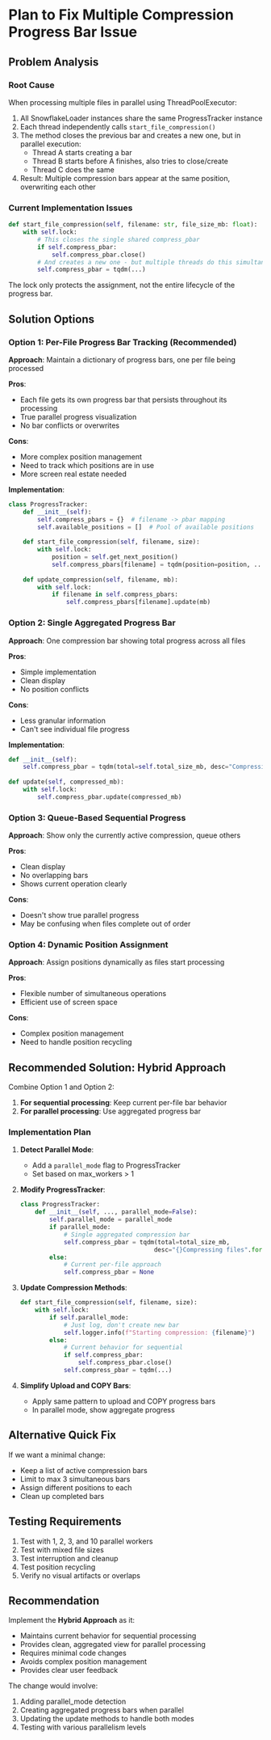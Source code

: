 # Plan to Fix Multiple Compression Progress Bar Issue

## Problem Analysis

### Root Cause
When processing multiple files in parallel using ThreadPoolExecutor:
1. All SnowflakeLoader instances share the same ProgressTracker instance
2. Each thread independently calls `start_file_compression()` 
3. The method closes the previous bar and creates a new one, but in parallel execution:
   - Thread A starts creating a bar
   - Thread B starts before A finishes, also tries to close/create
   - Thread C does the same
4. Result: Multiple compression bars appear at the same position, overwriting each other

### Current Implementation Issues
```python
def start_file_compression(self, filename: str, file_size_mb: float):
    with self.lock:
        # This closes the single shared compress_pbar
        if self.compress_pbar:
            self.compress_pbar.close()
        # And creates a new one - but multiple threads do this simultaneously
        self.compress_pbar = tqdm(...)
```

The lock only protects the assignment, not the entire lifecycle of the progress bar.

## Solution Options

### Option 1: Per-File Progress Bar Tracking (Recommended)
**Approach**: Maintain a dictionary of progress bars, one per file being processed

**Pros**:
- Each file gets its own progress bar that persists throughout its processing
- True parallel progress visualization
- No bar conflicts or overwrites

**Cons**:
- More complex position management
- Need to track which positions are in use
- More screen real estate needed

**Implementation**:
```python
class ProgressTracker:
    def __init__(self):
        self.compress_pbars = {}  # filename -> pbar mapping
        self.available_positions = []  # Pool of available positions
        
    def start_file_compression(self, filename, size):
        with self.lock:
            position = self.get_next_position()
            self.compress_pbars[filename] = tqdm(position=position, ...)
            
    def update_compression(self, filename, mb):
        with self.lock:
            if filename in self.compress_pbars:
                self.compress_pbars[filename].update(mb)
```

### Option 2: Single Aggregated Progress Bar
**Approach**: One compression bar showing total progress across all files

**Pros**:
- Simple implementation
- Clean display
- No position conflicts

**Cons**:
- Less granular information
- Can't see individual file progress

**Implementation**:
```python
def __init__(self):
    self.compress_pbar = tqdm(total=self.total_size_mb, desc="Compressing files")
    
def update(self, compressed_mb):
    with self.lock:
        self.compress_pbar.update(compressed_mb)
```

### Option 3: Queue-Based Sequential Progress
**Approach**: Show only the currently active compression, queue others

**Pros**:
- Clean display
- No overlapping bars
- Shows current operation clearly

**Cons**:
- Doesn't show true parallel progress
- May be confusing when files complete out of order

### Option 4: Dynamic Position Assignment
**Approach**: Assign positions dynamically as files start processing

**Pros**:
- Flexible number of simultaneous operations
- Efficient use of screen space

**Cons**:
- Complex position management
- Need to handle position recycling

## Recommended Solution: Hybrid Approach

Combine Option 1 and Option 2:
1. **For sequential processing**: Keep current per-file bar behavior
2. **For parallel processing**: Use aggregated progress bar

### Implementation Plan

1. **Detect Parallel Mode**:
   - Add a `parallel_mode` flag to ProgressTracker
   - Set based on max_workers > 1

2. **Modify ProgressTracker**:
   ```python
   class ProgressTracker:
       def __init__(self, ..., parallel_mode=False):
           self.parallel_mode = parallel_mode
           if parallel_mode:
               # Single aggregated compression bar
               self.compress_pbar = tqdm(total=total_size_mb, 
                                        desc="{}Compressing files".format(desc_prefix))
           else:
               # Current per-file approach
               self.compress_pbar = None
   ```

3. **Update Compression Methods**:
   ```python
   def start_file_compression(self, filename, size):
       with self.lock:
           if self.parallel_mode:
               # Just log, don't create new bar
               self.logger.info(f"Starting compression: {filename}")
           else:
               # Current behavior for sequential
               if self.compress_pbar:
                   self.compress_pbar.close()
               self.compress_pbar = tqdm(...)
   ```

4. **Simplify Upload and COPY Bars**:
   - Apply same pattern to upload and COPY progress bars
   - In parallel mode, show aggregate progress

## Alternative Quick Fix

If we want a minimal change:
- Keep a list of active compression bars
- Limit to max 3 simultaneous bars
- Assign different positions to each
- Clean up completed bars

## Testing Requirements

1. Test with 1, 2, 3, and 10 parallel workers
2. Test with mixed file sizes
3. Test interruption and cleanup
4. Test position recycling
5. Verify no visual artifacts or overlaps

## Recommendation

Implement the **Hybrid Approach** as it:
- Maintains current behavior for sequential processing
- Provides clean, aggregated view for parallel processing
- Requires minimal code changes
- Avoids complex position management
- Provides clear user feedback

The change would involve:
1. Adding parallel_mode detection
2. Creating aggregated progress bars when parallel
3. Updating the update methods to handle both modes
4. Testing with various parallelism levels